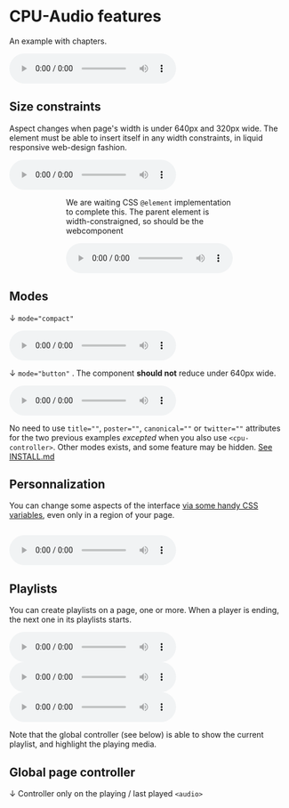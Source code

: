CPU-Audio features
==================

An example with chapters.

<!-- calling the webcomponent -->
<cpu-audio
    title="Ex0085 Le Mystère Enigma"
    poster="https://cpu.dascritch.net/public/Images/Emissions/.1805-Ex0085-Enigma_m.jpg"
    canonical="https://cpu.dascritch.net/post/2018/05/17/Ex0085-Histoires-de-la-cryptographie%2C-2%C3%A8me-partie-%3A-Le-myst%C3%A8re-d-Enigma"
    twitter="@cpuprogramme">
    <!-- Pour des raisons  de compatibilité arrière, il *faut* garder la balise <audio controls> dans la déclaration. -->
    <audio controls id="emission">
        <source src="https://dascritch.net/vrac/Emissions/CPU/0085-CPU%2817-05-18%29.ogg" type="audio/ogg">
        <source src="https://dascritch.net/vrac/Emissions/CPU/podcast/0085-CPU%2817-05-18%29.mp3" type="audio/mpeg">
        <track kind="chapters" src="./tests-assets/chapters-ex0085.vtt" default>
    </audio>
    <!-- {% include no_component_message.html %} -->
</cpu-audio>

<!--p class="cpu-audio-without-webcomponents">
    Chapters (↓ This section for demo purposes is static, not generated, and only for old browsers) :
</p>
<ol class="cpu-audio-without-webcomponents">
    <li>
        <a href="#emission&amp;t=1m17s">Bonjour à toi, Enfant du Futur Immédiat : Des chiffres et des lettres —  (1:17)</a>
    </li>
    <li>
        <a href="#emission&amp;t=6m28s">Lexique : Casser un chiffrement — (6:28)</a>
    </li>
    <li>
        <a href="#emission&amp;t=9m16s">♪ The Limp Twins - <em>If it ain't broke... Break it !</em> — (9:16)</a>
    </li>
    <li>
        <a href="#emission&amp;t=12m45s">Plantage : La chute de l'Empire du chiffre Allemand — (12:45)</a>
    </li>
    <li>
        <a href="#emission&amp;t=20m45s">Artefact du passé : La machine Enigma —
        (20:45)</a>
    </li>
    <li>
        <a href="#emission&amp;t=29m22s">♪ Clair obscur - <em>Es war</em> —
        (29:22)</a>
    </li>
    <li>
        <a href="#emission&amp;t=33m19s">Histoire : Les génies du Biuro Szyfrów —
        (33:19)</a>
    </li>
    <li>
        <a href="#emission&amp;t=38m35s">Ainsi naquit : Benchley Park, le premier campus technologique —
        (38:35)</a>
    </li>
    <li>
        <a href="#emission&amp;t=47m27s">♪ Alexandre Desplat - <em>The imitation game (opening)</em> —
        (47:27)</a>
    </li>
    <li>
        <a href="#emission&amp;t=50m3s">Le gourou : Alan Turing —
        (50:03)</a>
    </li>
</ol -->


Size constraints
----------------

Aspect changes when page's width is under 640px and 320px wide. The element must be able to insert itself in any width constraints, in liquid responsive web-design fashion.

<cpu-audio 
    title="Au carnaval avec Samba Résille (2003)"
    poster="https://dascritch.net/vrac/.blog2/entendu/.1404-SambaResille_m.jpg"
    canonical="https://dascritch.net/post/2014/04/08/Au-Carnaval-avec-Samba-R%C3%A9sille"
    twitter="@dascritch">
    <audio controls id="live">
        <source src="https://dascritch.net/vrac/sonores/podcast/1404-SambaResille2003.mp3" type="audio/mpeg">
    </audio>
</cpu-audio>


<div style="max-width:300px;margin :0 auto;">
    <p>We are waiting CSS <code>@element</code> implementation to complete this. The parent element is width-constraigned, so should be the webcomponent</p>
    <cpu-audio 
        title="Montage worst of SWE 2009"
        poster="https://dascritch.net/vrac/.blog2/radio/swe-saison5.png"
        canonical="https://dascritch.net/post/2010/01/02/Supplement-Week-End-samedi-2-Janvier-2010"
        twitter="@dascritch"
        >
        <audio controls id="live">
            <source src="https://dascritch.net/vrac/Emissions/Speciales/podcast/100105-MontageWorstOfSWE2009.mp3" type="audio/mpeg">
        </audio>
    </cpu-audio>
</div>


Modes
-----

↓ `mode="compact"` 

<cpu-audio  mode="compact"
    canonical="https://dascritch.net/post/2016/12/27/35-ans-de-Radio-FMR%2C-et-elle-dure-encore"
    title="35 ans de Radio FMR, et elle dure encore"
    poster="https://dascritch.net/vrac/.blog2/radio/.1612-FMR-35ans_t.jpg">
    <audio controls id="b1">
        <source src="https://dascritch.net/vrac/Emissions/Speciales/podcast/1612-35ans-RadioFMR.mp3" type="audio/mpeg">
    </audio>
</cpu-audio>

↓ `mode="button"` . The component **should not** reduce under 640px wide. 

<cpu-audio mode="button">
    <audio controls id="b2">
        <source src="https://dascritch.net/vrac/sonores/podcast/1404-SambaResille2003.mp3" type="audio/mpeg">
    </audio>
</cpu-audio>


No need to use `title=""`, `poster=""`, `canonical=""` or `twitter=""` attributes for the two previous examples _excepted_ when you also use `<cpu-controller>`. Other modes exists, and some feature may be hidden. [See INSTALL.md](INSTALL.md)


Personnalization
----------------

You can change some aspects of the interface [via some handy CSS variables](https://dascritch.github.io/cpu-audio/INSTALL.html#personnalization-via-css-variables), even only in a region of your page.

<div id="personnalization-demo">
<pre><style class="showcode" scoped contenteditable>/* you can edit to test it right now */
    #personnalization-demo {
        --cpu-background : yellow;
        --cpu-color : green;
        --cpu-playing-background : yellow;
        --cpu-playing-color : green;
    }
</style></pre>

<cpu-audio
        title="Au carnaval avec Samba Résille (2003)"
        poster="https://dascritch.net/vrac/.blog2/entendu/.1404-SambaResille_m.jpg"
        canonical="https://dascritch.net/post/2014/04/08/Au-Carnaval-avec-Samba-R%C3%A9sille"
    >
    <audio controls id="p1">
        <source src="https://dascritch.net/vrac/sonores/podcast/1404-SambaResille2003.mp3" type="audio/mpeg">
    </audio>
</cpu-audio>
</div>


Playlists
---------

You can create playlists on a page, one or more. When a player is ending, the next one in its playlists starts.

<cpu-audio 
    playlist="demo"
    title="micro @HalluFMR #36 : Placebo"
    poster="https://dascritch.net/vrac/.blog2/radio/.1409-Hallucinarium-FMR_s.jpg"
    canonical="https://dascritch.net/post/2015/05/27/micro-%40HalluFMR-36-%3A-Placebo">
    <audio controls id="pl1">
        <source src="https://dascritch.net/vrac/Emissions/AtHalluFMR/podcast/36-AtHalluFMR%2827-05-15%29.mp3" type="audio/mpeg">
    </audio>
</cpu-audio>
<cpu-audio
    playlist="demo"
    title="micro @HalluFMR #38 : Sensationnel"
    poster="https://dascritch.net/vrac/.blog2/radio/1411-AtHalluFmr/.1505-PassageF3_m.jpg"
    canonical="https://dascritch.net/post/2015/06/10/micro-%40HalluFMR-38-%3A-Sensationnel">
    <audio controls id="pl2">
        <source src="http://dascritch.net/vrac/Emissions/AtHalluFMR/podcast/38-AtHalluFMR(10-06-15).mp3" type="audio/mpeg">
    </audio>
</cpu-audio>
<cpu-audio
    playlist="demo"
    title="micro @HalluFMR #40 : Conditions Générales"
    poster="https://dascritch.net/vrac/.blog2/radio/.1409-Hallucinarium-FMR_s.jpg"
    canonical="https://dascritch.net/post/2015/06/24/micro-%40HalluFMR-40-%3A-Conditions-G%C3%A9n%C3%A9rales">
    <audio controls id="pl3">
        <source src="http://dascritch.net/vrac/Emissions/AtHalluFMR/podcast/40-AtHalluFMR(24-06-15).mp3" type="audio/mpeg">
    </audio>
</cpu-audio>

Note that the global controller (see below) is able to show the current playlist, and highlight the playing media.


Global page controller
----------------------

↓ Controller only on the playing / last played `<audio>`

<cpu-controller>
</cpu-controller>


<!-- {% include footer.html %} -->